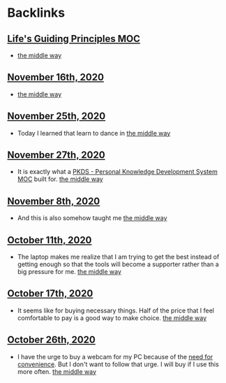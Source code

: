 
# Backlinks
## [Life's Guiding Principles MOC](<Life's Guiding Principles MOC.md>)
- [the middle way](<the middle way.md>)

## [November 16th, 2020](<November 16th, 2020.md>)
- [the middle way](<the middle way.md>)

## [November 25th, 2020](<November 25th, 2020.md>)
- Today I learned that learn to dance in [the middle way](<the middle way.md>)

## [November 27th, 2020](<November 27th, 2020.md>)
- It is exactly what a [PKDS - Personal Knowledge Development System MOC](<PKDS - Personal Knowledge Development System MOC.md>) built for. [the middle way](<the middle way.md>)

## [November 8th, 2020](<November 8th, 2020.md>)
- And this is also somehow taught me [the middle way](<the middle way.md>)

## [October 11th, 2020](<October 11th, 2020.md>)
- The laptop makes me realize that I am trying to get the best instead of getting enough so that the tools will become a supporter rather than a big pressure for me. [the middle way](<the middle way.md>)

## [October 17th, 2020](<October 17th, 2020.md>)
- It seems like for buying necessary things. Half of the price that I feel comfortable to pay is a good way to make choice. [the middle way](<the middle way.md>)

## [October 26th, 2020](<October 26th, 2020.md>)
- I have the urge to buy a webcam for my PC because of the [need for convenience](<need for convenience.md>). But I don't want to follow that urge. I will buy if I use this more often. [the middle way](<the middle way.md>)

